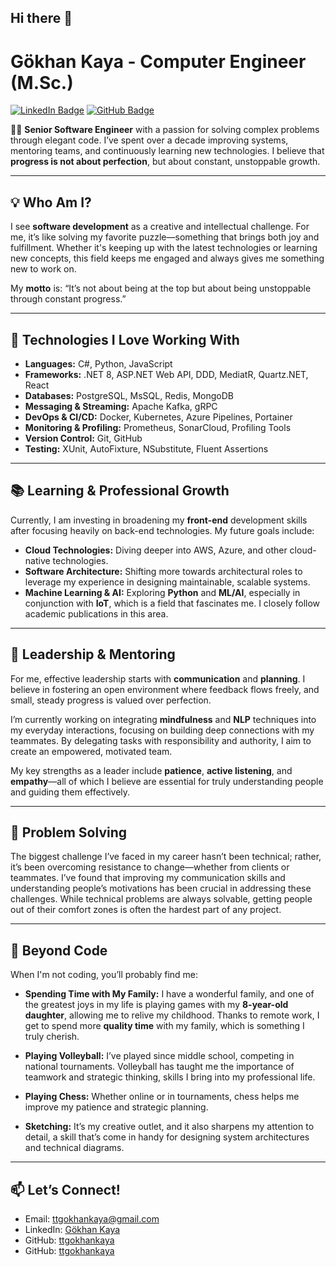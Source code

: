 ## Hi there 👋

# Gökhan Kaya - Computer Engineer (M.Sc.)

[![LinkedIn Badge](https://img.shields.io/badge/-LinkedIn-blue?style=flat&logo=Linkedin&logoColor=white)](https://www.linkedin.com/in/ttgokhankaya/) 
[![GitHub Badge](https://img.shields.io/badge/-GitHub-black?style=flat&logo=GitHub&logoColor=white)](https://github.com/ttgokhankaya)

👨‍💻 **Senior Software Engineer** with a passion for solving complex problems through elegant code. I’ve spent over a decade improving systems, mentoring teams, and continuously learning new technologies. I believe that **progress is not about perfection**, but about constant, unstoppable growth.

---

## 💡 **Who Am I?**

I see **software development** as a creative and intellectual challenge. For me, it’s like solving my favorite puzzle—something that brings both joy and fulfillment. Whether it's keeping up with the latest technologies or learning new concepts, this field keeps me engaged and always gives me something new to work on.

My **motto** is: “It’s not about being at the top but about being unstoppable through constant progress.”

---

## 🔧 **Technologies I Love Working With**

- **Languages:** C#, Python, JavaScript
- **Frameworks:** .NET 8, ASP.NET Web API, DDD, MediatR, Quartz.NET, React
- **Databases:** PostgreSQL, MsSQL, Redis, MongoDB
- **Messaging & Streaming:** Apache Kafka, gRPC
- **DevOps & CI/CD:** Docker, Kubernetes, Azure Pipelines, Portainer
- **Monitoring & Profiling:** Prometheus, SonarCloud, Profiling Tools
- **Version Control:** Git, GitHub
- **Testing:** XUnit, AutoFixture, NSubstitute, Fluent Assertions

---

## 📚 **Learning & Professional Growth**

Currently, I am investing in broadening my **front-end** development skills after focusing heavily on back-end technologies. My future goals include:

- **Cloud Technologies:** Diving deeper into AWS, Azure, and other cloud-native technologies.
- **Software Architecture:** Shifting more towards architectural roles to leverage my experience in designing maintainable, scalable systems.
- **Machine Learning & AI:** Exploring **Python** and **ML/AI**, especially in conjunction with **IoT**, which is a field that fascinates me. I closely follow academic publications in this area.

---

## 🎯 **Leadership & Mentoring**

For me, effective leadership starts with **communication** and **planning**. I believe in fostering an open environment where feedback flows freely, and small, steady progress is valued over perfection.

I’m currently working on integrating **mindfulness** and **NLP** techniques into my everyday interactions, focusing on building deep connections with my teammates. By delegating tasks with responsibility and authority, I aim to create an empowered, motivated team.

My key strengths as a leader include **patience**, **active listening**, and **empathy**—all of which I believe are essential for truly understanding people and guiding them effectively.

---

## 🧩 **Problem Solving**

The biggest challenge I’ve faced in my career hasn’t been technical; rather, it’s been overcoming resistance to change—whether from clients or teammates. I’ve found that improving my communication skills and understanding people’s motivations has been crucial in addressing these challenges. While technical problems are always solvable, getting people out of their comfort zones is often the hardest part of any project.

---

## 🏐 **Beyond Code**

When I'm not coding, you’ll probably find me:

- **Spending Time with My Family:** I have a wonderful family, and one of the greatest joys in my life is playing games with my **8-year-old daughter**, allowing me to relive my childhood. Thanks to remote work, I get to spend more **quality time** with my family, which is something I truly cherish.
  
- **Playing Volleyball:** I’ve played since middle school, competing in national tournaments. Volleyball has taught me the importance of teamwork and strategic thinking, skills I bring into my professional life.
  
- **Playing Chess:** Whether online or in tournaments, chess helps me improve my patience and strategic planning.

- **Sketching:** It’s my creative outlet, and it also sharpens my attention to detail, a skill that’s come in handy for designing system architectures and technical diagrams.

---

## 📫 **Let’s Connect!**

- Email: [ttgokhankaya@gmail.com](mailto:ttgokhankaya@gmail.com)
- LinkedIn: [Gökhan Kaya](https://www.linkedin.com/in/ttgokhankaya/)
- GitHub: [ttgokhankaya](https://github.com/ttgokhankaya)
- GitHub: [ttgokhankaya](https://github.com/gokhankaya)


<!--
**gokhankaya/gokhankaya** is a ✨ _special_ ✨ repository because its `README.md` (this file) appears on your GitHub profile.

Here are some ideas to get you started:

- 🔭 I’m currently working on ...
- 🌱 I’m currently learning ...
- 👯 I’m looking to collaborate on ...
- 🤔 I’m looking for help with ...
- 💬 Ask me about ...
- 📫 How to reach me: ...
- 😄 Pronouns: ...
- ⚡ Fun fact: ...
-->
